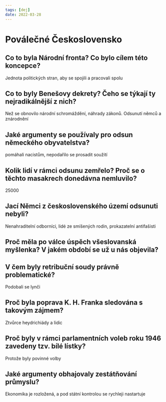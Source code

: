 ```yaml
---
tags: [dej]
date: 2022-03-28
---
```

# Poválečné Československo
## Co to byla Národní fronta? Co bylo cílem této koncepce?
Jednota politických stran, aby se spojili a pracovali spolu
## Co to byly Benešovy dekrety? Čeho se týkají ty nejradikálnější z nich?
Než se obnovilo národní schromáždění, náhrady zákonů.
Odsunutí němců a znárodnění
## Jaké argumenty se používaly pro odsun německého obyvatelstva?
pomáhali nacistům, nepodařilo se prosadit soužití
## Kolik lidí v rámci odsunu zemřelo? Proč se o těchto masakrech donedávna nemluvilo?
25000
## Jací Němci z československého území odsunuti nebyli?
Nenahraditelní odborníci, lidé ze smíšených rodin, prokazatelní antifašisti
## Proč měla po válce úspěch všeslovanská myšlenka? V jakém období se už u nás objevila?

## V čem byly retribuční soudy právně problematické?
Podobali se lynči
## Proč byla poprava K. H. Franka sledována s takovým zájmem?
Ztvůrce heydrichiády a lidic
## Proč byly v rámci parlamentních voleb roku 1946 zavedeny tzv. bílé lístky?
Protože byly povinné volby
## Jaké argumenty obhajovaly zestátňování průmyslu?
Ekonomika je rozložená, a pod státní kontrolou se rychleji nastartuje